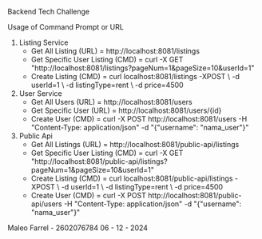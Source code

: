 Backend Tech Challenge

Usage of Command Prompt or URL
1. Listing Service
    - Get All Listing (URL) = http://localhost:8081/listings
    - Get Specific User Listing (CMD) = curl -X GET "http://localhost:8081/listings?pageNum=1&pageSize=10&userId=1"
    - Create Listing (CMD) = curl localhost:8081/listings -XPOST \    -d userId=1 \    -d listingType=rent \    -d price=4500
2. User Service
   - Get All Users (URL) = http://localhost:8081/users
   - Get Specific User (URL) = http://localhost:8081/users/{id}
   - Create User (CMD) = curl -X POST http://localhost:8081/users -H "Content-Type: application/json" -d "{\"username\": \"nama_user\"}"
3. Public Api
   - Get All Listings (URL) = http://localhost:8081/public-api/listings
   - Get Specific User Listing (CMD) = curl -X GET "http://localhost:8081/public-api/listings?pageNum=1&pageSize=10&userId=1"
   - Create Listing (CMD) = curl localhost:8081/public-api/listings -XPOST \    -d userId=1 \    -d listingType=rent \    -d price=4500
   - Create User (CMD) = curl -X POST http://localhost:8081/public-api/users -H "Content-Type: application/json" -d "{\"username\": \"nama_user\"}"

Maleo Farrel - 2602076784
06 - 12 - 2024

